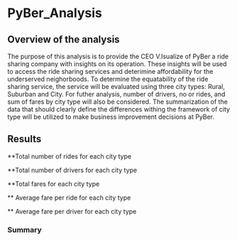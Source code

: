 # PyBer_Analysis

## Overview of the analysis 
The purpose of this analysis is to provide the CEO V.Isualize of PyBer a ride sharing company with insights on its operation.  These insights will be used to access the ride sharing services and deterimine affordability for the underserved neighorboods.  To determine the equatability of the ride sharing service, the service will be evaluated using three city types: Rural, Suburban and City.  For futher analysis, number of drivers, no or rides, and sum of fares by city type will also be considered.  The summarization of the data that should clearly define the differences withing the framework of city type will be utilized to make business improvement decisions at PyBer. 

## Results
**Total number of rides for each city type

**Total number of drivers for each city type

**Total fares for each city type

** Average fare per ride for each city type

** Average fare per driver for each city type

### Summary
